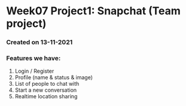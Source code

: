 # Week07 Project1: Snapchat (Team project)

### Created on 13-11-2021

### Features we have:
1. Login / Register
2. Profile (name & status & image)
3. List of people to chat with
4. Start a new conversation
6. Realtime location sharing



